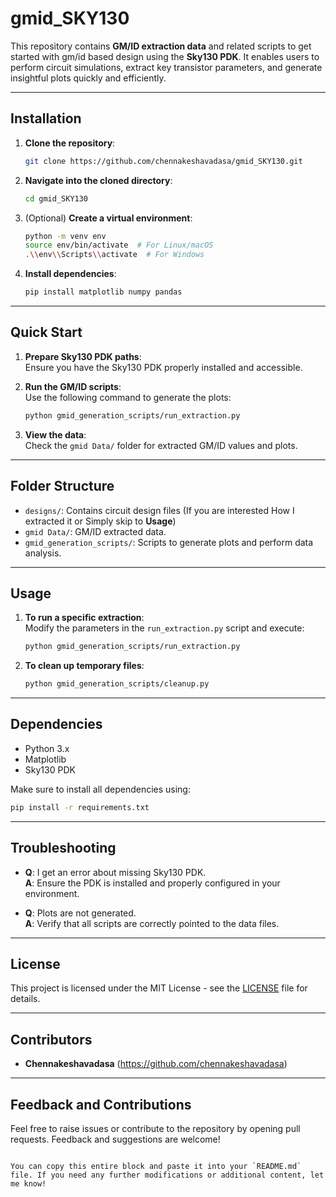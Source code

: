 
# **gmid_SKY130**  
This repository contains **GM/ID extraction data** and related scripts to get started with gm/id based design using the **Sky130 PDK**. It enables users to perform circuit simulations, extract key transistor parameters, and generate insightful plots quickly and efficiently.  

---

## **Installation**

1. **Clone the repository**:  
   ```bash
   git clone https://github.com/chennakeshavadasa/gmid_SKY130.git
   ```

2. **Navigate into the cloned directory**:  
   ```bash
   cd gmid_SKY130
   ```

3. (Optional) **Create a virtual environment**:  
   ```bash
   python -m venv env
   source env/bin/activate  # For Linux/macOS
   .\\env\\Scripts\\activate  # For Windows
   ```

4. **Install dependencies**:  
   ```bash
   pip install matplotlib numpy pandas
   ```

---

## **Quick Start**
1. **Prepare Sky130 PDK paths**:  
   Ensure you have the Sky130 PDK properly installed and accessible.

2. **Run the GM/ID scripts**:  
   Use the following command to generate the plots:  
   ```bash
   python gmid_generation_scripts/run_extraction.py
   ```

3. **View the data**:  
   Check the `gmid Data/` folder for extracted GM/ID values and plots.

---

## **Folder Structure**
- `designs/`: Contains circuit design files (If you are interested How I extracted it or Simply skip to **Usage**)
- `gmid Data/`: GM/ID extracted data.
- `gmid_generation_scripts/`: Scripts to generate plots and perform data analysis.

---

## **Usage**
1. **To run a specific extraction**:  
   Modify the parameters in the `run_extraction.py` script and execute:  
   ```bash
   python gmid_generation_scripts/run_extraction.py
   ```

2. **To clean up temporary files**:  
   ```bash
   python gmid_generation_scripts/cleanup.py
   ```

---

## **Dependencies**
- Python 3.x
- Matplotlib
- Sky130 PDK

Make sure to install all dependencies using:  
```bash
pip install -r requirements.txt
```

---

## **Troubleshooting**
- **Q**: I get an error about missing Sky130 PDK.  
  **A**: Ensure the PDK is installed and properly configured in your environment.

- **Q**: Plots are not generated.  
  **A**: Verify that all scripts are correctly pointed to the data files.

---

## **License**
This project is licensed under the MIT License - see the [LICENSE](LICENSE) file for details.

---

## **Contributors**
- **Chennakeshavadasa** (https://github.com/chennakeshavadasa)  

---

## **Feedback and Contributions**
Feel free to raise issues or contribute to the repository by opening pull requests. Feedback and suggestions are welcome!
```

You can copy this entire block and paste it into your `README.md` file. If you need any further modifications or additional content, let me know!
